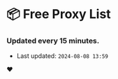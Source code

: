 # :package: Free Proxy List
### Updated every 15 minutes.

- Last updated: `2024-08-08 13:59`

:heart:
